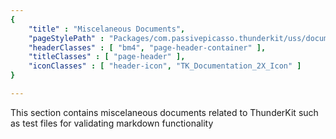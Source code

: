 ```yaml
---
{
	"title" : "Miscelaneous Documents",
	"pageStylePath" : "Packages/com.passivepicasso.thunderkit/uss/documentation.uss",
	"headerClasses" : [ "bm4", "page-header-container" ],
	"titleClasses" : [ "page-header" ],
	"iconClasses" : [ "header-icon", "TK_Documentation_2X_Icon" ]
}

---
```


This section contains miscelaneous documents related to ThunderKit such as test files for validating markdown functionality
